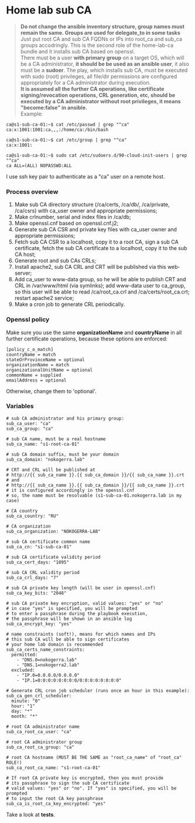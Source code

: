 # Home lab sub CA
> **Do not change the ansible inventory structure, group names must remain the same. Groups are used for delegate_to in some tasks**
> Just put root CA and sub CA FQDNs or IPs into root_ca and sub_ca groups accodringly.
This is the second role of the home-lab-ca bundle and it installs sub CA based on openssl.<br />
There must be a user **with primary group** on a target OS, which will be a CA administrator, **it should be be used as an ansible user**, it also must be a **sudoer**. The play, which installs sub CA, must be executed with sudo (root) privileges, all file/dir permissions are configured appropriately for a CA administrator during execution.<br />
**It is assumed all the further CA operations, like certificate signing/revocation operations, CRL generation, etc, should be executed by a CA administrator without root privileges, it means "become:false" in ansible.**<br />
Example:
```
ca@s1-sub-ca-01:~$ cat /etc/passwd | grep "^ca"
ca:x:1001:1001:ca,,,:/home/ca:/bin/bash

ca@s1-sub-ca-01:~$ cat /etc/group | grep "^ca"
ca:x:1001:

ca@s1-sub-ca-01:~$ sudo cat /etc/sudoers.d/90-cloud-init-users | grep "^ca"
ca ALL=(ALL) NOPASSWD:ALL
```
I use ssh key pair to authenticate as a "ca" user on a remote host.
### Process overview
1. Make sub CA directory structure (/ca/certs, /ca/db/, /ca/private, /ca/csrs) with ca_user owner and appropriate permissions;
2. Make crlnumber, serial and index files in /ca/db;
3. Make openssl.cnf based on openssl.cnf.j2;
4. Generate sub CA CSR and private key files with ca_user owner and appropriate permissions;
5. Fetch sub CA CSR to a localhost, copy it to a root CA, sign a sub CA certificate, fetch the sub CA certificate to a localhost, copy it to the sub CA host;
6. Generate root and sub CAs CRLs;
7. Install apache2, sub CA CRL and CRT will be published via this web-server;
8. Add ca_user to www-data group, so he will be able to publish CRT and CRL in /var/www/html (via symlinks); add www-data user to ca_group, so this user will be able to read /ca/root_ca.crl and /ca/certs/root_ca.crt; restart apache2 service;
9. Make a cron job to generate CRL periodically.
### Openssl policy
Make sure you use the same **organizationName** and **countryName** in all further certificate operations, because these options are enforced:
```
[policy_c_o_match]
countryName = match
stateOrProvinceName = optional
organizationName = match
organizationalUnitName = optional
commonName = supplied
emailAddress = optional
```
Otherwise, change them to 'optional'.
### Variables
```
# sub CA administrator and his primary group:
sub_ca_user: "ca"
sub_ca_group: "ca"

# sub CA name, must be a real hostname
sub_ca_name: "s1-root-ca-01"

# sub CA domain suffix, must be your domain
sub_ca_domain: "nokogerra.lab"

# CRT and CRL will be published at 
# http://{{ sub_ca_name }}.{{ sub_ca_domain }}/{{ sub_ca_name }}.crt
# and
# http://{{ sub_ca_name }}.{{ sub_ca_domain }}/{{ sub_ca_name }}.crt
# it is configured accordingly in the openssl.cnf
# so, the name must be resolvable (s1-sub-ca-01.nokogerra.lab in my case)

# CA country
sub_ca_country: "RU"

# CA organization
sub_ca_organization: "NOKOGERRA-LAB"

# sub CA certificate common name
sub_ca_cn: "s1-sub-ca-01"

# sub CA certificate validity period
sub_ca_cert_days: "1095"

# sub CA CRL validity period
sub_ca_crl_days: "7"

# sub CA private key length (will be user in openssl.cnf)
sub_ca_key_bits: "2048"

# sub CA private key encryption, valid values: "yes" or "no"
# in case "yes" is specified, you will be prompted
# to enter a passphrase during the playbook execution,
# the passphrase will be shown in an ansible log
sub_ca_encrypt_key: "yes"

# name constraints (soft!), means for which names and IPs
# this sub CA will be able to sign certificates
# your home lab domain is recommended
sub_ca_certs_name_constraints:
  permitted:
    - "DNS.0=nokogerra.lab"
    - "DNS.1=nokogerra2.lab"
  excluded:
    - "IP.0=0.0.0.0/0.0.0.0"
    - "IP.1=0:0:0:0:0:0:0:0/0:0:0:0:0:0:0:0"

# Generate CRL cron job scheduler (runs once an hour in this example):
sub_ca_gen_crl_scheduler:
  minute: "0"
  hour: "1"
  day: "*"
  month: "*"

# root CA administrator name
sub_ca_root_ca_user: "ca"

# root CA administrator group
sub_ca_root_ca_group: "ca"

# root CA hostname (MUST BE THE SAME as "root_ca_name" of "root_ca" ROLE!)
sub_ca_root_ca_name: "s1-root-ca-01"

# If root CA private key is encrypted, then you must provide
# its passphrase to sign the sub CA certificate
# valid values: "yes" or "no". If "yes" is specified, you will be prompted
# to input the root CA key passphrase
sub_ca_is_root_ca_key_encrypted: "yes"
```
Take a look at **tests**.
